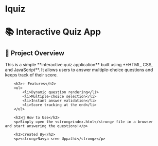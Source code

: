 # Iquiz
 <h1>📚 Interactive Quiz App</h1>
        <h2>📌 Project Overview</h2>
        <p>This is a simple **interactive quiz application** built using **HTML, CSS, and JavaScript**. It allows users to answer multiple-choice questions and keeps track of their score.</p>
        
        <h2>✨ Features</h2>
        <ul>
            <li>Dynamic question rendering</li>
            <li>Multiple-choice selection</li>
            <li>Instant answer validation</li>
            <li>Score tracking at the end</li>
        </ul>

        <h2>🚀 How to Use</h2>
        <p>Simply open the <strong>index.html</strong> file in a browser and start answering the questions!</p>

        <h2>Created By</h2>
        <p><strong>Navya sree Uppathi</strong></p>
